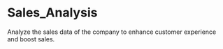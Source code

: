 # Sales_Analysis
Analyze the sales data of the company to enhance customer experience and boost sales.
